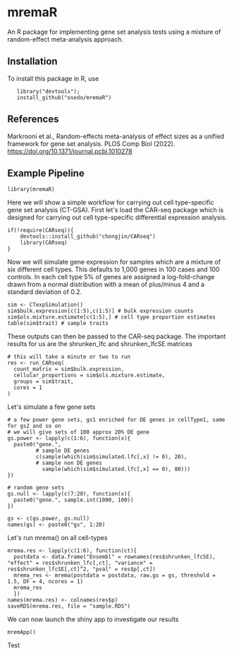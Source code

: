 # mremaR
An R package for implementing gene set analysis tests using a mixture of random-effect meta-analysis approach. 

## Installation 
 To install this package in R, use 
 
 ```
    library("devtools");
    install_github("osedo/mremaR")
 ```
 
 ## References
 
 Markrooni et al., Random-effects meta-analysis of effect sizes as a unified framework for gene set analysis. PLOS Comp Biol (2022). https://doi.org/10.1371/journal.pcbi.1010278
 
 ## Example Pipeline
 
 ```
library(mremaR)
```

Here we will show a simple workflow for carrying out cell type-specific gene set analysis (CT-GSA). First let's load the CAR-seq package which is designed for carrying out cell type-specific differential expression analysis. 

```
if(!require(CARseq)){
    devtools::install_github("chongjin/CARseq")
    library(CARseq)
}
```

Now we will simulate gene expression for samples which are a mixture of six different cell types. This defaults to 1,000 genes in 100 cases and 100 controls. In each cell type 5% of genes are assigned a log-fold-change drawn from a normal distribution with a mean of plus/minus 4 and a standard deviation of 0.2. 

```
sim <- CTexpSimulation()
sim$bulk.expression[c(1:5),c(1:5)] # bulk expression counts
sim$ols.mixture.estimate[c(1:5),] # cell type proportion estimates 
table(sim$trait) # sample traits
```

These outputs can then be passed to the CAR-seq package. The important results for us are the shrunken_lfc and shrunken_lfcSE matrices

```
# this will take a minute or two to run
res <- run_CARseq(
  count_matrix = sim$bulk.expression,
  cellular_proportions = sim$ols.mixture.estimate,
  groups = sim$trait,
  cores = 1
)
```

Let's simulate a few gene sets
```
# a few power gene sets, gs1 enriched for DE genes in cellType1, same for gs2 and so on
# we will give sets of 100 approx 20% DE gene
gs.power <- lapply(c(1:6), function(x){
  paste0("gene.", 
         # sample DE genes
         c(sample(which(sim$simulated.lfc[,x] != 0), 20),
         # sample non DE genes  
           sample(which(sim$simulated.lfc[,x] == 0), 80)))
})

# random gene sets
gs.null <- lapply(c(7:20), function(x){
  paste0("gene.", sample.int(1000, 100))
})

gs <- c(gs.power, gs.null)
names(gs) <- paste0("gs", 1:20)
```


Let's run mrema() on all cell-types

```
mrema.res <- lapply(c(1:6), function(ct){
  postdata <- data.frame("Ensembl" = rownames(res$shrunken_lfcSE), "effect" = res$shrunken_lfc[,ct], "variance" = res$shrunken_lfcSE[,ct]^2, "pval" = res$p[,ct])
  mrema_res <- mrema(postdata = postdata, raw.gs = gs, threshold = 1.5, DF = 4, ncores = 1)
  mrema_res
  })
names(mrema.res) <- colnames(res$p)
saveRDS(mrema.res, file = "sample.RDS")
```

We can now launch the shiny app to investigate our results

```
mremApp()
```

Test

